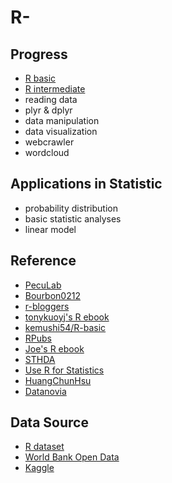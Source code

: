 # R-

 
## Progress

 * [R basic](https://github.com/Chang-web/R/tree/master/R%20basic)
 * [R intermediate](https://github.com/Chang-web/R/tree/master/R%20intermediate)
 * reading data
 * plyr & dplyr
 * data manipulation
 * data visualization
 * webcrawler
 * wordcloud
 
## Applications in Statistic
 
 * probability distribution
 * basic statistic analyses
 * linear model

## Reference

 * [PecuLab](https://www.peculab.org/category/courses/)
 * [Bourbon0212](https://github.com/Bourbon0212/NTU-CS-X)
 * [r-bloggers](https://www.r-bloggers.com/)
 * [tonykuoyj's R ebook](https://bookdown.org/tonykuoyj/eloquentr/)
 * [kemushi54/R-basic](https://github.com/kemushi54/R-basic)
 * [RPubs](https://rpubs.com/)
 * [Joe's R ebook](https://joe11051105.gitbooks.io/r_basic/content/)
 * [STHDA](http://www.sthda.com/english/)
 * [Use R for Statistics](https://sites.google.com/site/rlearningsite/)
 * [HuangChunHsu](https://github.com/HuangChunHsu/Data-Science-Programming)
 * [Datanovia](https://www.datanovia.com/en/)
 
## Data Source

 * [R dataset](https://stat.ethz.ch/R-manual/R-devel/library/datasets/html/)
 * [World Bank Open Data](https://data.worldbank.org/)
 * [Kaggle](https://www.kaggle.com/)

